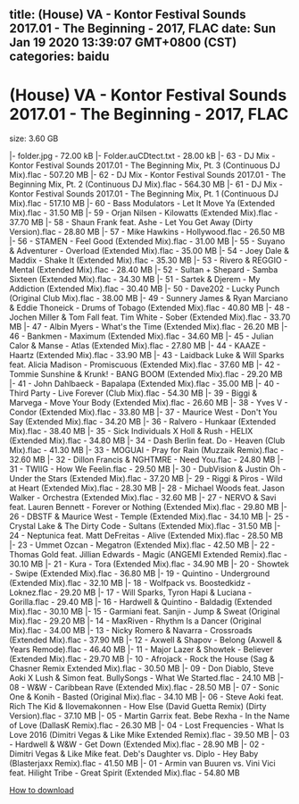 
title: (House) VA - Kontor Festival Sounds 2017.01 - The Beginning - 2017, FLAC
date: Sun Jan 19 2020 13:39:07 GMT+0800 (CST)    
categories: baidu
---

# (House) VA - Kontor Festival Sounds 2017.01 - The Beginning - 2017, FLAC
size: 3.60 GB
 
 
|- folder.jpg - 72.00 kB
|- Folder.auCDtect.txt - 28.00 kB
|- 63 - DJ Mix - Kontor Festival Sounds 2017.01 - The Beginning Mix, Pt. 3 (Continuous DJ Mix).flac - 507.20 MB
|- 62 - DJ Mix - Kontor Festival Sounds 2017.01 - The Beginning Mix, Pt. 2 (Continuous DJ Mix).flac - 564.30 MB
|- 61 - DJ Mix - Kontor Festival Sounds 2017.01 - The Beginning Mix, Pt. 1 (Continuous DJ Mix).flac - 517.10 MB
|- 60 - Bass Modulators - Let It Move Ya (Extended Mix).flac - 31.50 MB
|- 59 - Orjan Nilsen - Kilowatts (Extended Mix).flac - 37.70 MB
|- 58 - Shaun Frank feat. Ashe - Let You Get Away (Dirty Version).flac - 28.80 MB
|- 57 - Mike Hawkins - Hollywood.flac - 26.50 MB
|- 56 - STAMEN - Feel Good (Extended Mix).flac - 31.00 MB
|- 55 - Suyano & Adventurer - Overload (Extended Mix).flac - 35.00 MB
|- 54 - Joey Dale & Maddix - Shake It (Extended Mix).flac - 35.30 MB
|- 53 - Rivero & REGGIO - Mental (Extended Mix).flac - 28.40 MB
|- 52 - Sultan + Shepard - Samba Sixteen (Extended Mix).flac - 34.30 MB
|- 51 - Sartek & Djerem - My Addiction (Extended Mix).flac - 30.40 MB
|- 50 - Dave202 - Lucky Punch (Original Club Mix).flac - 38.00 MB
|- 49 - Sunnery James & Ryan Marciano & Eddie Thoneick - Drums of Tobago (Extended Mix).flac - 40.80 MB
|- 48 - Jochen Miller & Tom Fall feat. Tim White - Sober (Extended Mix).flac - 33.70 MB
|- 47 - Albin Myers - What's the Time (Extended Mix).flac - 26.20 MB
|- 46 - Bankmen - Maximum (Extended Mix).flac - 34.60 MB
|- 45 - Julian Calor & Manse - Atlas (Extended Mix).flac - 27.80 MB
|- 44 - KAAZE - Haartz (Extended Mix).flac - 33.90 MB
|- 43 - Laidback Luke & Will Sparks feat. Alicia Madison - Promiscuous (Extended Mix).flac - 37.60 MB
|- 42 - Tommie Sunshine & Krunk! - BANG BOOM (Extended Mix).flac - 29.20 MB
|- 41 - John Dahlbaeck - Bapalapa (Extended Mix).flac - 35.00 MB
|- 40 - Third Party - Live Forever (Club Mix).flac - 54.30 MB
|- 39 - Biggi & Marvega - Move Your Body (Extended Mix).flac - 26.60 MB
|- 38 - Yves V - Condor (Extended Mix).flac - 33.80 MB
|- 37 - Maurice West - Don't You Say (Extended Mix).flac - 34.20 MB
|- 36 - Ralvero - Hunkaar (Extended Mix).flac - 38.40 MB
|- 35 - Sick Individuals X Holl & Rush - HELIX (Extended Mix).flac - 34.80 MB
|- 34 - Dash Berlin feat. Do - Heaven (Club Mix).flac - 41.30 MB
|- 33 - MOGUAI - Pray for Rain (Muzzaik Remix).flac - 32.60 MB
|- 32 - Dillon Francis & NGHTMRE - Need You.flac - 24.80 MB
|- 31 - TWIIG - How We Feelin.flac - 29.50 MB
|- 30 - DubVision & Justin Oh - Under the Stars (Extended Mix).flac - 37.20 MB
|- 29 - Riggi & Piros - Wild at Heart (Extended Mix).flac - 28.30 MB
|- 28 - Michael Woods feat. Jason Walker - Orchestra (Extended Mix).flac - 32.60 MB
|- 27 - NERVO & Savi feat. Lauren Bennett - Forever or Nothing (Extended Mix).flac - 29.80 MB
|- 26 - DBSTF & Maurice West - Temple (Extended Mix).flac - 34.10 MB
|- 25 - Crystal Lake & The Dirty Code - Sultans (Extended Mix).flac - 31.50 MB
|- 24 - Neptunica feat. Matt DeFreitas - Alive (Extended Mix).flac - 28.50 MB
|- 23 - Ummet Ozcan - Megatron (Extended Mix).flac - 42.50 MB
|- 22 - Thomas Gold feat. Jillian Edwards - Magic (ANGEMI Extended Remix).flac - 30.10 MB
|- 21 - Kura - Tora (Extended Mix).flac - 34.90 MB
|- 20 - Showtek - Swipe (Extended Mix).flac - 36.80 MB
|- 19 - Quintino - Underground (Extended Mix).flac - 32.10 MB
|- 18 - Wolfpack vs. Boostedkidz - Loknez.flac - 29.20 MB
|- 17 - Will Sparks, Tyron Hapi & Luciana - Gorilla.flac - 29.40 MB
|- 16 - Hardwell & Quintino - Baldadig (Extended Mix).flac - 30.10 MB
|- 15 - Garmiani feat. Sanjin - Jump & Sweat (Original Mix).flac - 29.20 MB
|- 14 - MaxRiven - Rhythm Is a Dancer (Original Mix).flac - 34.00 MB
|- 13 - Nicky Romero & Navarra - Crossroads (Extended Mix).flac - 37.90 MB
|- 12 - Axwell & Shapov - Belong (Axwell & Years Remode).flac - 46.40 MB
|- 11 - Major Lazer & Showtek - Believer (Extended Mix).flac - 29.70 MB
|- 10 - Afrojack - Rock the House (Sag & Chasner Remix Extended Mix).flac - 30.50 MB
|- 09 - Don Diablo, Steve Aoki X Lush & Simon feat. BullySongs - What We Started.flac - 24.10 MB
|- 08 - W&W - Caribbean Rave (Extended Mix).flac - 28.50 MB
|- 07 - Sonic One & Konih - Basted (Original Mix).flac - 34.10 MB
|- 06 - Steve Aoki feat. Rich The Kid & Ilovemakonnen - How Else (David Guetta Remix) (Dirty Version).flac - 37.10 MB
|- 05 - Martin Garrix feat. Bebe Rexha - In the Name of Love (DallasK Remix).flac - 26.30 MB
|- 04 - Lost Frequencies - What Is Love 2016 (Dimitri Vegas & Like Mike Extended Remix).flac - 39.50 MB
|- 03 - Hardwell & W&W - Get Down (Extended Mix).flac - 28.90 MB
|- 02 - Dimitri Vegas & Like Mike feat. Deb's Daughter vs. Diplo - Hey Baby (Blasterjaxx Remix).flac - 41.50 MB
|- 01 - Armin van Buuren vs. Vini Vici feat. Hilight Tribe - Great Spirit (Extended Mix).flac - 54.80 MB

[How to download](https://bpcam.bemobtrk.com/go/2ceec3aa-1ca2-46d6-b9ff-aaa5c184517c?jno=4300)